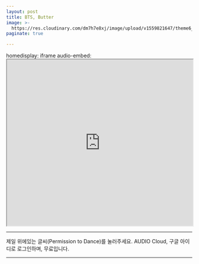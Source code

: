 ```yaml
---
layout: post
title: BTS, Butter
image: >-
  https://res.cloudinary.com/dm7h7e8xj/image/upload/v1559821647/theme6_qeeojf.jpg
paginate: true

---
```


homedisplay: iframe
audio-embed: <iframe width="100%" height="450" src="https://w.soundcloud.com/player/?url=https%3A//api.soundcloud.com/tracks/1116388588&amp;auto_play=false&amp;hide_related=false&amp;show_comments=true&amp;show_user=true&amp;show_reposts=false&amp;visual=true"></iframe>

---

제일 위에있는 글씨(Permission to Dance)를 눌러주세요.
AUDIO Cloud, 구글 아이디로 로그인하며, 무료입니다.

---



